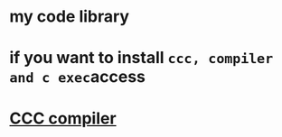 # my code library

# if you want to install `ccc, compiler and c exec`access

# [CCC compiler](https://github.com/4ly-a/shellscript_library/tree/master/c_compiler)
